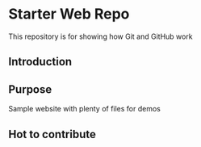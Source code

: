 # Starter Web Repo

This repository is for showing how Git and GitHub work

## Introduction

## Purpose

Sample website with plenty of files for demos

## Hot to contribute
